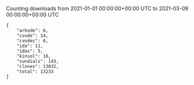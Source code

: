 
Counting downloads from 2021-01-01 00:00:00+00:00 UTC to 2021-03-09 00:00:00+00:00 UTC

```
{
    "arkode": 6,
    "cvode": 14,
    "cvodes": 6,
    "ida": 11,
    "idas": 5,
    "kinsol": 16,
    "sundials": 143,
    "clones": 13032,
    "total": 13233
}
```
